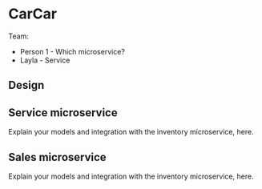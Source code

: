 # CarCar

Team:

* Person 1 - Which microservice?
* Layla - Service

## Design

## Service microservice

Explain your models and integration with the inventory
microservice, here.

## Sales microservice

Explain your models and integration with the inventory
microservice, here.
